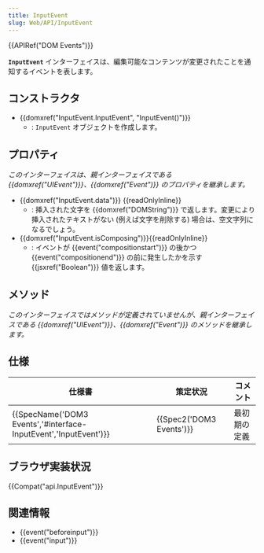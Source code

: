 ```yaml
---
title: InputEvent
slug: Web/API/InputEvent
---
```

{{APIRef("DOM Events")}}

**`InputEvent`** インターフェイスは、編集可能なコンテンツが変更されたことを通知するイベントを表します。

## コンストラクタ

- {{domxref("InputEvent.InputEvent", "InputEvent()")}}
  - : `InputEvent` オブジェクトを作成します。

## プロパティ

_このインターフェイスは、親インターフェイスである {{domxref("UIEvent")}}、{{domxref("Event")}} のプロパティを継承します。_

- {{domxref("InputEvent.data")}} {{readOnlyInline}}
  - : 挿入された文字を {{domxref("DOMString")}} で返します。変更により挿入されたテキストがない (例えば文字を削除する) 場合は、空文字列になるでしょう。
- {{domxref("InputEvent.isComposing")}}{{readOnlyInline}}
  - : イベントが {{event("compositionstart")}} の後かつ {{event("compositionend")}} の前に発生したかを示す {{jsxref("Boolean")}} 値を返します。

## メソッド

_このインターフェイスではメソッドが定義されていませんが、親インターフェイスである {{domxref("UIEvent")}}、{{domxref("Event")}} のメソッドを継承します。_

## 仕様

| 仕様書                                                                               | 策定状況                         | コメント     |
| ------------------------------------------------------------------------------------ | -------------------------------- | ------------ |
| {{SpecName('DOM3 Events','#interface-InputEvent','InputEvent')}} | {{Spec2('DOM3 Events')}} | 最初期の定義 |

## ブラウザ実装状況

{{Compat("api.InputEvent")}}

## 関連情報

- {{event("beforeinput")}}
- {{event("input")}}
